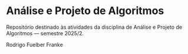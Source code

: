 # Análise e Projeto de Algoritmos

Repositório destinado às atividades da disciplina de Análise e Projeto de Algoritmos — semestre 2025/2.

Rodrigo Fuelber Franke
